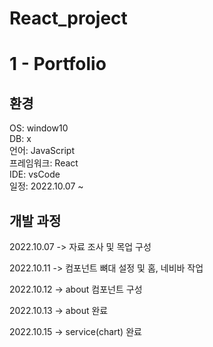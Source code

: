 # React_project

# 1 - Portfolio

## 환경
OS: window10 <br>
DB: x <br>
언어: JavaScript <br>
프레임워크: React <br>
IDE: vsCode <br>
일정: 2022.10.07 ~

## 개발 과정

2022.10.07
-> 자료 조사 및 목업 구성
<br>

2022.10.11
-> 컴포넌트 뼈대 설정 및 홈, 네비바 작업

2022.10.12
-> about 컴포넌트 구성

2022.10.13
-> about 완료

2022.10.15
-> service(chart) 완료
